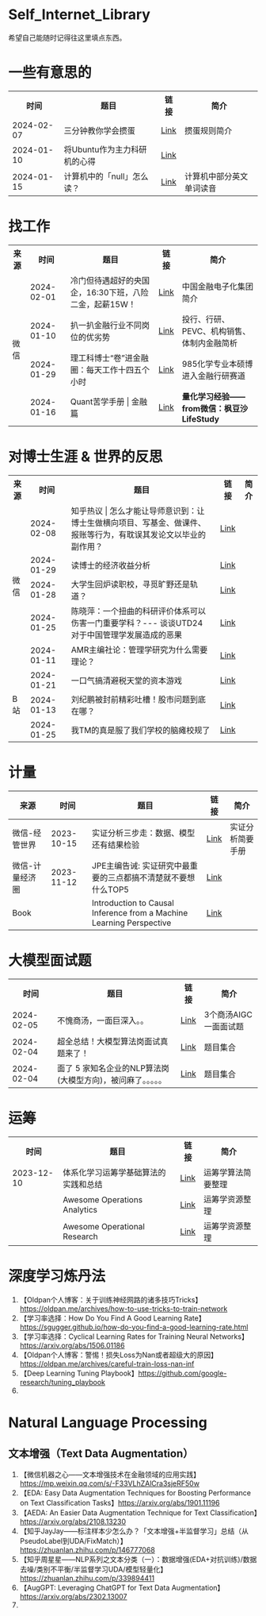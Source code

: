 # Self_Internet_Library
希望自己能随时记得往这里填点东西。


# 一些有意思的
<table>
  <tr>
    <th>时间</th>
    <th>题目</th>
    <th>链接</th>
    <th>简介</th>
  </tr>
  <tr>
    <td>2024-02-07</td>
    <td>三分钟教你学会掼蛋</td>
    <td><a href="https://mp.weixin.qq.com/s/WqRVkqxwiqf5EZksRvKZeQ">Link</a></td>
    <td>掼蛋规则简介</td>
  </tr>
  <tr>
    <td>2024-01-10</td>
    <td>将Ubuntu作为主力科研机的心得</td>
    <td><a href="https://mp.weixin.qq.com/s/2CU-ngehSrUnC2fbkPhnuA">Link</a></td>
    <td></td>
  </tr>
  <tr>
    <td>2024-01-15</td>
    <td>计算机中的「null」怎么读？</td>
    <td><a href="https://www.zhihu.com/question/549740924/answer/3363077599?utm_medium=social&utm_oi=655045255469207552&utm_psn=1732462571280580608&utm_source=wechat_session&s_r=0">Link</a></td>
    <td>计算机中部分英文单词读音</td>
  </tr>
</table>


# 找工作
<table>
  <tr>
    <th>来源</th>
    <th>时间</th>
    <th>题目</th>
    <th>链接</th>
    <th>简介</th>
  </tr>
  <tr>
    <td rowspan="4">微信</td>
    <td>2024-02-01</td>
    <td>冷门但待遇超好的央国企，16:30下班，八险二金，起薪15W！</td>
    <td><a href="https://mp.weixin.qq.com/s/50JmAu81KKxvemvY1o1Etw">Link</a></td>
    <td>中国金融电子化集团简介</td>
  </tr>
  <tr>
    <td>2024-01-10</td>
    <td>扒一扒金融行业不同岗位的优劣势</td>
    <td><a href="https://mp.weixin.qq.com/s/daILh9jkKmoBTtiQYCNL-Q">Link</a></td>
    <td>投行、行研、PEVC、机构销售、体制内金融简析</td>
  </tr>
  <tr>
    <td>2024-01-29</td>
    <td>理工科博士“卷”进金融圈：每天工作十四五个小时</td>
    <td><a href="https://mp.weixin.qq.com/s/1MNlsy87d46Fv4GsXXlG7Q">Link</a></td>
    <td>985化学专业本硕博进入金融行研赛道</td>
  </tr>
  <tr>
    <td>2024-01-16</td>
    <td>Quant苦学手册 | 金融篇</td>
    <td><a href="https://mp.weixin.qq.com/s/bOctLX3PauUEK_SH4jcrxQ">Link</a></td>
    <td><strong>量化学习经验——from微信：枫豆沙LifeStudy</strong></td>
  </tr>
</table>


# 对博士生涯 & 世界的反思
<table>
  <tr>
    <th>来源</th>
    <th>时间</th>
    <th>题目</th>
    <th>链接</th>
    <th>简介</th>
  </tr>
  <tr>
    <td rowspan="5">微信</td>
    <td>2024-02-08</td>
    <td>知乎热议 | 怎么才能让导师意识到：让博士生做横向项目、写基金、做课件、报账等行为，有耽误其发论文以毕业的副作用？</td>
    <td><a href="https://mp.weixin.qq.com/s/FaGExSLmR-OFAzHYT9NorA">Link</a></td>
    <td></td>
  </tr>
  <tr>
    <td>2024-01-29</td>
    <td>读博士的经济收益分析</td>
    <td><a href="https://mp.weixin.qq.com/s/4W-evllbWugww4t7EYNr9A">Link</a></td>
    <td></td>
  </tr>
  <tr>
    <td>2024-01-28</td>
    <td>大学生回炉读职校，寻觅旷野还是轨道？</td>
    <td><a href="https://mp.weixin.qq.com/s/XFo5H63rM9HlcN6S2VTnDw">Link</a></td>
    <td></td>
  </tr>
  <tr>
    <td>2024-01-25</td>
    <td>陈晓萍：一个扭曲的科研评价体系可以伤害一门重要学科？--- 谈谈UTD24 对于中国管理学发展造成的恶果</td>
    <td><a href="https://mp.weixin.qq.com/s/4U0T6hI4n8448YLRia4bqA">Link</a></td>
    <td></td>
  </tr>
  <tr>
    <td>2024-01-11</td>
    <td>AMR主编社论：管理学研究为什么需要理论？</td>
    <td><a href="https://mp.weixin.qq.com/s/zTl45-IQ_a68413KRafqrA">Link</a></td>
    <td></td>
  </tr>
  <tr>
    <td rowspan="3">B站</td>
    <td>2024-01-21</td>
    <td>一口气搞清避税天堂的资本游戏</td>
    <td><a href="https://www.bilibili.com/video/BV1ne411n7Vc?vd_source=212a48f118f484bfff9c726b8ee904f2">Link</a></td>
    <td></td>
  </tr>
  <tr>
    <td>2024-01-13</td>
    <td>刘纪鹏被封前精彩吐槽！股市问题到底在哪？</td>
    <td><a href="https://www.bilibili.com/video/BV12V41197PM/?vd_source=212a48f118f484bfff9c726b8ee904f2">Link</a></td>
    <td></td>
  </tr>
  <tr>
    <td>2024-01-25</td>
    <td>我TM的真是服了我们学校的脑瘫校规了</td>
    <td><a href="https://www.bilibili.com/video/BV18K4y1i7FS/?buvid=XUD6CDDDB45ECA48467CCAD95A8C97AB0F494&from_spmid=tm.recommend.0.0&is_story_h5=false&mid=xhKOq3lNbDlI5XITl%2FI8jA%3D%3D&p=1&plat_id=116&share_from=ugc&share_medium=android&share_plat=android&share_session_id=035cf829-1098-4969-b3ba-d1b01cd6c164&share_source=WEIXIN&share_tag=s_i&spmid=united.player-video-detail.0.0&timestamp=1706505786&unique_k=gZxfTZu&up_id=1443131643&vd_source=37b4202e7aa5f0ad62efbc6f007baf68">Link</a></td>
    <td></td>
  </tr>
</table>


# 计量
|来源|时间|题目|链接|简介|
|-|-|-|-|-|
| 微信-经管世界 | 2023-10-15 | 实证分析三步走：数据、模型还有结果检验 | <a href="https://mp.weixin.qq.com/s/fdm8TSduGU_9m6zxQOQ6yg">Link</a> | 实证分析简要手册 |
| 微信-计量经济圈 | 2023-11-12 | JPE主编告诫: 实证研究中最重要的三点都搞不清楚就不要想什么TOP5 | <a href="https://mp.weixin.qq.com/s/SrzrJpr7sSwIqGyP2fwe-Q">Link</a> |  |
| Book |  | Introduction to Causal Inference from a Machine Learning Perspective | <a href="https://www.bradyneal.com/causal-inference-course">Link</a> |  |


# 大模型面试题
<table>
  <tr>
    <th>时间</th>
    <th>题目</th>
    <th>链接</th>
    <th>简介</th>
  </tr>
  <tr>
    <td>2024-02-05</td>
    <td>不愧商汤，一面巨深入。。</td>
    <td><a href="https://mp.weixin.qq.com/s/fbC_-5EKOqSRaHbPQd1UeQ">Link</a></td>
    <td>3个商汤AIGC一面面试题</td>
  </tr>
  <tr>
    <td>2024-02-04</td>
    <td>超全总结！大模型算法岗面试真题来了！</td>
    <td><a href="https://mp.weixin.qq.com/s/deFAz5edfZ37KcxKPAaTfw">Link</a></td>
    <td>题目集合</td>
  </tr>
  <tr>
    <td>2024-02-04</td>
    <td>面了 5 家知名企业的NLP算法岗(大模型方向)，被问麻了。。。。。</td>
    <td><a href="https://mp.weixin.qq.com/s/tCkFJhj28T-kdV95IlT1_Q">Link</a></td>
    <td>题目集合</td>
  </tr>
</table>


# 运筹
<table>
  <tr>
    <th>时间</th>
    <th>题目</th>
    <th>链接</th>
    <th>简介</th>
  </tr>
  <tr>
    <td>2023-12-10</td>
    <td>体系化学习运筹学基础算法的实践和总结</td>
    <td><a href="https://mp.weixin.qq.com/s/NnxoyYk2a7tQOdkktElaXg">Link</a></td>
    <td>运筹学算法简要整理</td>
  </tr>
  <tr>
    <td></td>
    <td>Awesome Operations Analytics</td>
    <td><a href="https://github.com/kevinkevin556/awesome-operations-analytics">Link</a></td>
    <td>运筹学资源整理</td>
  </tr>
  <tr>
    <td></td>
    <td>Awesome Operational Research</td>
    <td><a href="https://github.com/joaojunior/awesome-operational_research">Link</a></td>
    <td>运筹学资源整理</td>
  </tr>
</table>


# 深度学习炼丹法
1. 【Oldpan个人博客：关于训练神经网路的诸多技巧Tricks】https://oldpan.me/archives/how-to-use-tricks-to-train-network
2. 【学习率选择：How Do You Find A Good Learning Rate】https://sgugger.github.io/how-do-you-find-a-good-learning-rate.html
3. 【学习率选择：Cyclical Learning Rates for Training Neural Networks】https://arxiv.org/abs/1506.01186
4. 【Oldpan个人博客：警惕！损失Loss为Nan或者超级大的原因】https://oldpan.me/archives/careful-train-loss-nan-inf
5. 【Deep Learning Tuning Playbook】https://github.com/google-research/tuning_playbook
6. 


# Natural Language Processing
## 文本增强（Text Data Augmentation）
1. 【微信机器之心——文本增强技术在金融领域的应用实践】https://mp.weixin.qq.com/s/-F33VLhZAlCra3sjeRF50w
2. 【EDA: Easy Data Augmentation Techniques for Boosting Performance on Text Classification Tasks】https://arxiv.org/abs/1901.11196
3. 【AEDA: An Easier Data Augmentation Technique for Text Classification】https://arxiv.org/abs/2108.13230
4. 【知乎JayJay——标注样本少怎么办？「文本增强+半监督学习」总结（从PseudoLabel到UDA/FixMatch）】https://zhuanlan.zhihu.com/p/146777068
5. 【知乎周星星——NLP系列之文本分类（一）：数据增强(EDA+对抗训练)/数据去噪/类别不平衡/半监督学习UDA/模型轻量化】https://zhuanlan.zhihu.com/p/339894411
6. 【AugGPT: Leveraging ChatGPT for Text Data Augmentation】https://arxiv.org/abs/2302.13007
7. 
